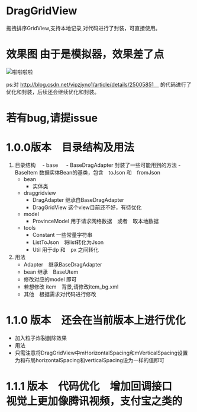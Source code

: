 # DragGridView
拖拽排序GridView,支持本地记录,对代码进行了封装，可直接使用。


# 效果图  由于是模拟器，效果差了点
![啦啦啦啦](https://github.com/Guolei1130/DragGridView/blob/master/DragGridView.gif "Optional title")

ps:对 http://blog.csdn.net/vipzjyno1/article/details/25005851　
的代码进行了优化和封装，后续还会继续优化和封装。

# 若有bug,请提issue

# 1.0.0版本　目录结构及用法
 1. 目录结构
  　- base 
  　      - BaseDragAdapter 封装了一些可能用到的方法
         - BaseItem 数据实体Bean的基类，包含　toJson 和　fromJson
    - bean 
         - 实体类
    - draggridview
         - DragAdapter 继承自BaseDragAdapter
         - DragGridView 这个view目前还不好，有待优化
    - model
         - ProvinceModel 用于请求网络数据　或者　取本地数据
    - tools
         - Constant 一些常量字符串
         - ListToJson　将list转化为Json
         - Util 用于dp 和　px 之间转化
 2. 用法
    - Adapter　继承BaseDragAdapter
    - bean 继承　BaseUtem
    - 修改对应的model 即可
    - 若想修改 item　背景,请修改item_bg.xml
    - 其他　根据需求对代码进行修改

 
# 1.1.0 版本　还会在当前版本上进行优化
  - 加入粒子炸裂删除效果
  - 用法
   - 只需注意将DragGridView中mHorizontalSpacing和mVerticalSpacing设置为和布局horizontalSpacing和verticalSpacing设为一样的值即可
　
# 1.1.1 版本　代码优化　增加回调接口　视觉上更加像腾讯视频，支付宝之类的
